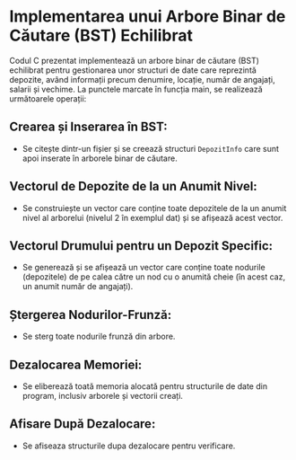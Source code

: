 # Implementarea unui Arbore Binar de Căutare (BST) Echilibrat

Codul C prezentat implementează un arbore binar de căutare (BST) echilibrat pentru gestionarea unor structuri de date care reprezintă depozite, având informații precum denumire, locație, număr de angajați, salarii și vechime. La punctele marcate în funcția main, se realizează următoarele operații:

## Crearea și Inserarea în BST:
- Se citește dintr-un fișier și se creează structuri `DepozitInfo` care sunt apoi inserate în arborele binar de căutare.

## Vectorul de Depozite de la un Anumit Nivel:
- Se construiește un vector care conține toate depozitele de la un anumit nivel al arborelui (nivelul 2 în exemplul dat) și se afișează acest vector.

## Vectorul Drumului pentru un Depozit Specific:
- Se generează și se afișează un vector care conține toate nodurile (depozitele) de pe calea către un nod cu o anumită cheie (în acest caz, un anumit număr de angajați).

## Ștergerea Nodurilor-Frunză:
- Se sterg toate nodurile frunză din arbore.

## Dezalocarea Memoriei:
- Se eliberează toată memoria alocată pentru structurile de date din program, inclusiv arborele și vectorii creați.

## Afisare După Dezalocare:
- Se afiseaza structurile dupa dezalocare pentru verificare.
